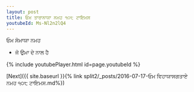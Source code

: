 ```yaml
---
layout: post
title: ਓਮ ਤਾਰਾਨਾਯਾ ਨਮਹ ੧੦੮ ਟਾਇਮਸ
youtubeId: Ms-Nl2n2lQ4
---
```

 
 
 ਓਮ ਸੋਮਾਯਾ ਨਮਹ  
 
 -  ਜੋ ਉਮਾ ਦੇ ਨਾਲ ਹੈ 
 
  
 
  
 
 
 
 
 
 


{% include youtubePlayer.html id=page.youtubeId %}
 
[Next]({{ site.baseurl }}{% link  split2/_posts/2016-07-17-ਓਮ ਵਿਹਾਯਾਸਗਤਾਏ ਨਮਹ ੧੦੮ ਟਾਇਮਸ.md%})
 
